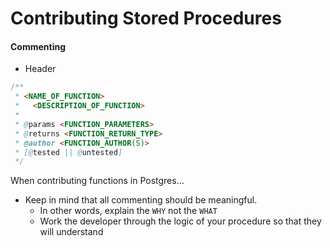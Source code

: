 Contributing Stored Procedures
=====================================

#### Commenting
- Header
```java
/**
 * <NAME_OF_FUNCTION>
 *   <DESCRIPTION_OF_FUNCTION>
 *
 * @params <FUNCTION_PARAMETERS>
 * @returns <FUNCTION_RETURN_TYPE>
 * @author <FUNCTION_AUTHOR(S)>
 * [@tested || @untested]
 */
```

When contributing functions in Postgres...
- Keep in mind that all commenting should be meaningful.
  - In other words, explain the `WHY` not the `WHAT`
  - Work the developer through the logic of your procedure so that they will understand
